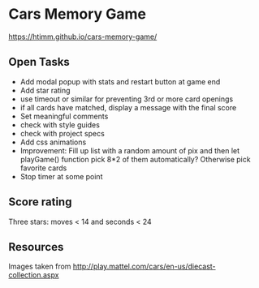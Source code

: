 # Cars Memory Game

https://htimm.github.io/cars-memory-game/

## Open Tasks

- Add modal popup with stats and restart button at game end
- Add star rating
- use timeout or similar for preventing 3rd or more card openings
- if all cards have matched, display a message with the final score
- Set meaningful comments
- check with style guides
- check with project specs
- Add css animations
- Improvement: Fill up list with a random amount of pix and then let playGame() function pick 8*2 of them automatically? Otherwise pick favorite cards
- Stop timer at some point

## Score rating

Three stars: moves < 14 and seconds < 24

## Resources

Images taken from http://play.mattel.com/cars/en-us/diecast-collection.aspx
